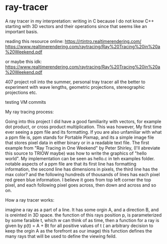 # ray-tracer
A ray tracer in my interpretation:
    writing in C because I do not know C++
starting with 3D vectors and their operations since that seems like an important basis.

reading this resource online: https://rtintro.realtimerendering.com/
https://www.realtimerendering.com/raytracing/Ray%20Tracing%20in%20a%20Weekend.pdf

or maybe this idk:
https://www.realtimerendering.com/raytracing/Ray%20Tracing%20in%20a%20Weekend.pdf


407 project roll into the summer, personal tray tracer all the better to experiment with wave lengths, geometric projections, stereographic projections etc. 

testing VM commits

My ray tracing process:

Going into this project I did have a good familiarity with vectors, 
for example dot product, or cross product multiplication. This was however,
My first time ever seeing a ppm file and its formatting. 
If you are also unfamiliar with what a ppm file is, ppm stands for 
Portable Pixmap, and its a simple image file that stores pixel data in 
either binary or in a readable text file. The first example from "Ray Tracing
in One Weekend" by Peter Shirley, (I'll abreviate this source to TRIOW maybe)
was how to write the graphics of "hello world". My implementation can be seen
as hello.c in teh examples folder.
    notable aspects of a ppm file are that its first line has formatting
information, the second line has dimensions in pixels, the third line has the
max color? and the following hundreds of thousands of lines has each pixel
red green blue information.
    I believe it goes from top left corner the top pixel, and each following
pixel goes across, then down and across and so on. 

How a ray tracer works:
    
imagine a ray as a part of a line. It has some orgin A, and a direction
B, and is oreinted in 3D space. the function of this rays position p, is
parameterized by some faraible t, which w can think of as time, then 
a function for a ray is given by 
    p(t) = A + Bt
for all positive values of t ( an arbitrary decision to keep the orgin A
as the forefront as our image) this function defines the many rays that 
will be used to define the viewing feild.

